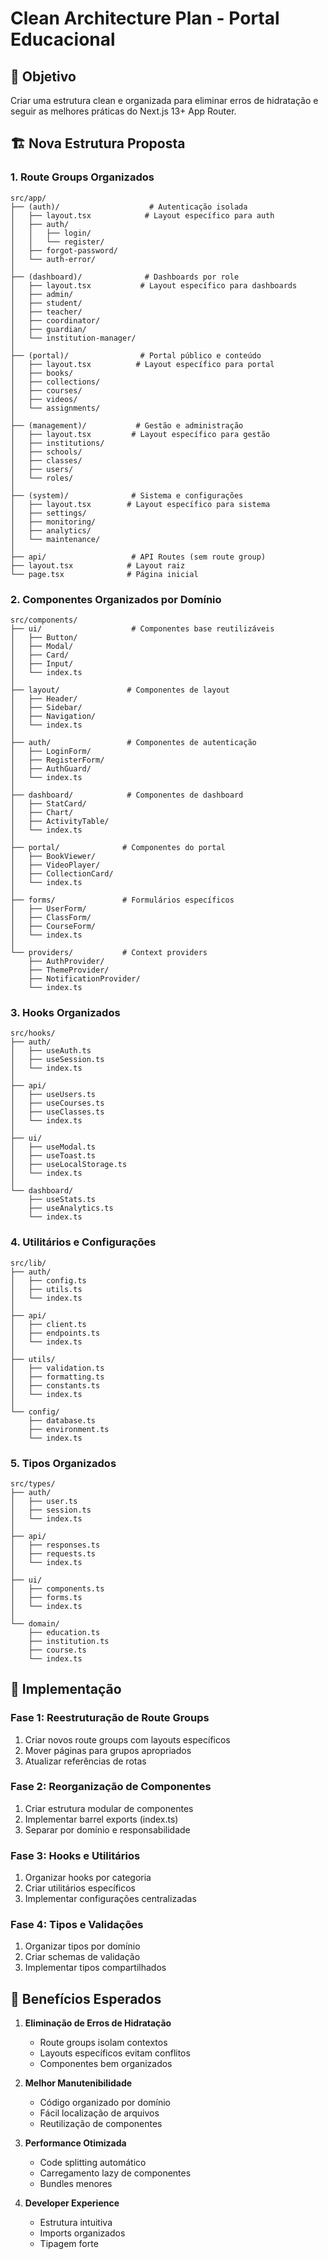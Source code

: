 # Clean Architecture Plan - Portal Educacional

## 🎯 Objetivo
Criar uma estrutura clean e organizada para eliminar erros de hidratação e seguir as melhores práticas do Next.js 13+ App Router.

## 🏗️ Nova Estrutura Proposta

### 1. **Route Groups Organizados**
```
src/app/
├── (auth)/                    # Autenticação isolada
│   ├── layout.tsx            # Layout específico para auth
│   ├── auth/
│   │   ├── login/
│   │   └── register/
│   ├── forgot-password/
│   └── auth-error/
│
├── (dashboard)/              # Dashboards por role
│   ├── layout.tsx           # Layout específico para dashboards
│   ├── admin/
│   ├── student/
│   ├── teacher/
│   ├── coordinator/
│   ├── guardian/
│   └── institution-manager/
│
├── (portal)/                # Portal público e conteúdo
│   ├── layout.tsx          # Layout específico para portal
│   ├── books/
│   ├── collections/
│   ├── courses/
│   ├── videos/
│   └── assignments/
│
├── (management)/           # Gestão e administração
│   ├── layout.tsx         # Layout específico para gestão
│   ├── institutions/
│   ├── schools/
│   ├── classes/
│   ├── users/
│   └── roles/
│
├── (system)/              # Sistema e configurações
│   ├── layout.tsx        # Layout específico para sistema
│   ├── settings/
│   ├── monitoring/
│   ├── analytics/
│   └── maintenance/
│
├── api/                   # API Routes (sem route group)
├── layout.tsx            # Layout raiz
└── page.tsx              # Página inicial
```

### 2. **Componentes Organizados por Domínio**
```
src/components/
├── ui/                    # Componentes base reutilizáveis
│   ├── Button/
│   ├── Modal/
│   ├── Card/
│   ├── Input/
│   └── index.ts
│
├── layout/               # Componentes de layout
│   ├── Header/
│   ├── Sidebar/
│   ├── Navigation/
│   └── index.ts
│
├── auth/                 # Componentes de autenticação
│   ├── LoginForm/
│   ├── RegisterForm/
│   ├── AuthGuard/
│   └── index.ts
│
├── dashboard/            # Componentes de dashboard
│   ├── StatCard/
│   ├── Chart/
│   ├── ActivityTable/
│   └── index.ts
│
├── portal/              # Componentes do portal
│   ├── BookViewer/
│   ├── VideoPlayer/
│   ├── CollectionCard/
│   └── index.ts
│
├── forms/               # Formulários específicos
│   ├── UserForm/
│   ├── ClassForm/
│   ├── CourseForm/
│   └── index.ts
│
└── providers/           # Context providers
    ├── AuthProvider/
    ├── ThemeProvider/
    ├── NotificationProvider/
    └── index.ts
```

### 3. **Hooks Organizados**
```
src/hooks/
├── auth/
│   ├── useAuth.ts
│   ├── useSession.ts
│   └── index.ts
│
├── api/
│   ├── useUsers.ts
│   ├── useCourses.ts
│   ├── useClasses.ts
│   └── index.ts
│
├── ui/
│   ├── useModal.ts
│   ├── useToast.ts
│   ├── useLocalStorage.ts
│   └── index.ts
│
└── dashboard/
    ├── useStats.ts
    ├── useAnalytics.ts
    └── index.ts
```

### 4. **Utilitários e Configurações**
```
src/lib/
├── auth/
│   ├── config.ts
│   ├── utils.ts
│   └── index.ts
│
├── api/
│   ├── client.ts
│   ├── endpoints.ts
│   └── index.ts
│
├── utils/
│   ├── validation.ts
│   ├── formatting.ts
│   ├── constants.ts
│   └── index.ts
│
└── config/
    ├── database.ts
    ├── environment.ts
    └── index.ts
```

### 5. **Tipos Organizados**
```
src/types/
├── auth/
│   ├── user.ts
│   ├── session.ts
│   └── index.ts
│
├── api/
│   ├── responses.ts
│   ├── requests.ts
│   └── index.ts
│
├── ui/
│   ├── components.ts
│   ├── forms.ts
│   └── index.ts
│
└── domain/
    ├── education.ts
    ├── institution.ts
    ├── course.ts
    └── index.ts
```

## 🔧 Implementação

### Fase 1: Reestruturação de Route Groups
1. Criar novos route groups com layouts específicos
2. Mover páginas para grupos apropriados
3. Atualizar referências de rotas

### Fase 2: Reorganização de Componentes
1. Criar estrutura modular de componentes
2. Implementar barrel exports (index.ts)
3. Separar por domínio e responsabilidade

### Fase 3: Hooks e Utilitários
1. Organizar hooks por categoria
2. Criar utilitários específicos
3. Implementar configurações centralizadas

### Fase 4: Tipos e Validações
1. Organizar tipos por domínio
2. Criar schemas de validação
3. Implementar tipos compartilhados

## 🎯 Benefícios Esperados

1. **Eliminação de Erros de Hidratação**
   - Route groups isolam contextos
   - Layouts específicos evitam conflitos
   - Componentes bem organizados

2. **Melhor Manutenibilidade**
   - Código organizado por domínio
   - Fácil localização de arquivos
   - Reutilização de componentes

3. **Performance Otimizada**
   - Code splitting automático
   - Carregamento lazy de componentes
   - Bundles menores

4. **Developer Experience**
   - Estrutura intuitiva
   - Imports organizados
   - Tipagem forte